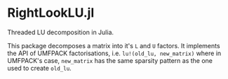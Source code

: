 # RightLookLU.jl

Threaded LU decomposition in Julia.

This package decomposes a matrix into it's `L` and `U` factors. It implements the API of UMFPACK factorisations, i.e. `lu!(old_lu, new_matrix)` where in UMFPACK's case, `new_matrix` 
has the same sparsity pattern as the one used to create `old_lu`.
